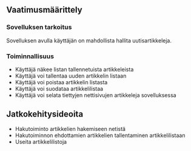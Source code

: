 ## Vaatimusmäärittely

### Sovelluksen tarkoitus

Sovelluksen avulla käyttäjän on mahdollista hallita uutisartikkeleja.

### Toiminnallisuus

- Käyttäjä näkee listan tallennetuista artikkeleista
- Käyttäjä voi tallentaa uuden artikkelin listaan
- Käyttäjä voi poistaa artikkelin listasta
- Käyttäjä voi suodataa artikkelilistaa
- Käyttäjä voi selata tiettyjen nettisivujen artikkeleja sovelluksessa

## Jatkokehitysideoita

- Hakutoiminto artikkelien hakemiseen netistä
- Hakutoiminnon ehdottamien artikkelien tallentaminen artikkelilistaan
- Useita artikkelilistoja